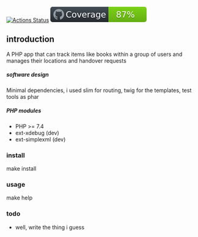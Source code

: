 [![Actions Status](https://github.com/xuedi/sharedBookshelf/workflows/PHP-Unit/badge.svg)](https://github.com/xuedi/sharedBookshelf/actions)
[![Code Coverage](https://raw.githubusercontent.com/xuedi/sharedBookshelf/master/tests/badge/coverage.svg?sanitize=true)](https://github.com/xuedi/sharedBookshelf/blob/master/tests/badge_generator.php)


## introduction
A PHP app that can track items like books within a group of users and manages their locations
and handover requests

##### software design
Minimal dependencies, i used slim for routing, twig for the templates, test tools as phar

##### PHP modules
- PHP >= 7.4
- ext-xdebug (dev)
- ext-simplexml (dev)

### install
make install

### usage
make help

### todo
- well, write the thing i guess


